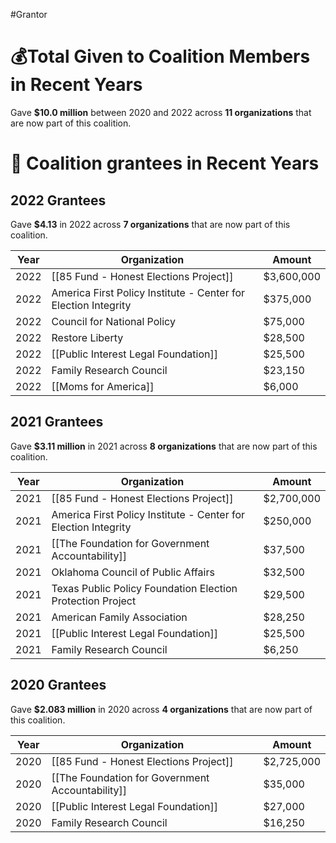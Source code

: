 #Grantor 

# 💰Total Given to Coalition Members in Recent Years

Gave **$10.0 million** between 2020 and 2022 across **11 organizations** that are now part of this coalition.
# 💸 Coalition grantees in Recent Years

## 2022 Grantees

Gave **$4.13** in 2022 across **7 organizations** that are now part of this coalition.

| Year | Organization                                                   | Amount     |
| ---- | -------------------------------------------------------------- | ---------- |
| 2022 | [[85 Fund - Honest Elections Project]]                         | $3,600,000 |
| 2022 | America First Policy Institute - Center for Election Integrity | $375,000   |
| 2022 | Council for National Policy                                    | $75,000    |
| 2022 | Restore Liberty                                                | $28,500    |
| 2022 | [[Public Interest Legal Foundation]]                           | $25,500    |
| 2022 | Family Research Council                                        | $23,150    |
| 2022 | [[Moms for America]]                                           | $6,000     |
## 2021 Grantees

Gave **$3.11 million** in 2021 across **8 organizations** that are now part of this coalition.

| Year | Organization                                                   | Amount     |
| ---- | -------------------------------------------------------------- | ---------- |
| 2021 | [[85 Fund - Honest Elections Project]]                         | $2,700,000 |
| 2021 | America First Policy Institute - Center for Election Integrity | $250,000   |
| 2021 | [[The Foundation for Government Accountability]]               | $37,500    |
| 2021 | Oklahoma Council of Public Affairs                             | $32,500    |
| 2021 | Texas Public Policy Foundation Election Protection Project     | $29,500    |
| 2021 | American Family Association                                    | $28,250    |
| 2021 | [[Public Interest Legal Foundation]]                           | $25,500    |
| 2021 | Family Research Council                                        | $6,250     |

## 2020 Grantees

Gave **$2.083 million** in 2020 across **4 organizations** that are now part of this coalition.

| Year | Organization                                     | Amount     |
| ---- | ------------------------------------------------ | ---------- |
| 2020 | [[85 Fund - Honest Elections Project]]           | $2,725,000 |
| 2020 | [[The Foundation for Government Accountability]] | $35,000    |
| 2020 | [[Public Interest Legal Foundation]]             | $27,000    |
| 2020 | Family Research Council                          | $16,250    |
